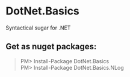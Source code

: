 # DotNet.Basics
Syntactical sugar for .NET
## Get as nuget packages:
> PM> Install-Package DotNet.Basics<br />
> PM> Install-Package DotNet.Basics.NLog